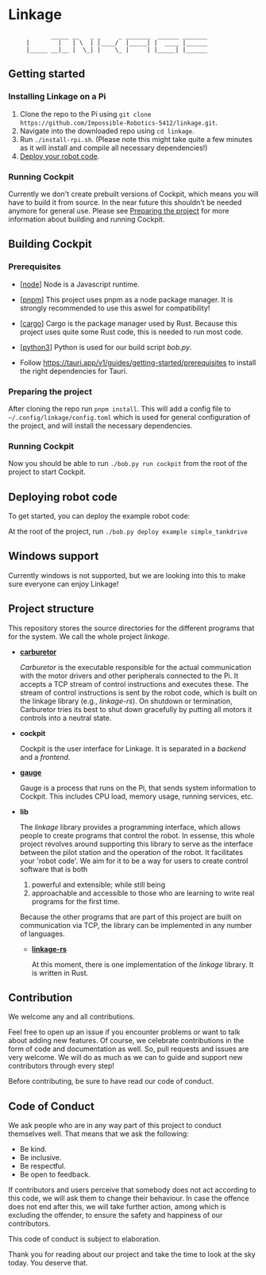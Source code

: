 # Linkage

<!--- figlet -f Cyberlarge linkage --->
```
            _____ __   _ _     _ _______  ______ _______
     |        |   | \  | |____/  |_____| |  ____ |______
     |_____ __|__ |  \_| |    \_ |     | |_____| |______

```

## Getting started

### Installing Linkage on a Pi
1. Clone the repo to the Pi using `git clone https://github.com/Impossible-Robotics-5412/linkage.git`.
2. Navigate into the downloaded repo using `cd linkage`.
3. Run `./install-rpi.sh`. (Please note this might take quite a few minutes as it will install and compile all necessary dependencies!)
4. [Deploy your robot code](#deploy-robot-code).

### Running Cockpit
Currently we don't create prebuilt versions of Cockpit, which means you will have to build it from source.
In the near future this shouldn't be needed anymore for general use.
Please see [Preparing the project](#preparing-the-project) for more information about building and running Cockpit.

## Building Cockpit
### Prerequisites
- [[node](https://nodejs.org/en)] Node is a Javascript runtime.
- [[pnpm](https://pnpm.io)] This project uses pnpm as a node package manager. It is strongly recommended to use this aswel for compatibility!
- [[cargo](https://doc.rust-lang.org/cargo/)] Cargo is the package manager used by Rust. Because this project uses quite some Rust code, this is needed to run most code.
- [[python3](https://www.python.org/downloads/)] Python is used for our build script _bob.py_.

- Follow https://tauri.app/v1/guides/getting-started/prerequisites to install the right dependencies for Tauri.

### Preparing the project
After cloning the repo run `pnpm install`. This will add a config file to `~/.config/linkage/config.toml` which is used for general configuration of the project, and will install the necessary dependencies.

### Running Cockpit
Now you should be able to run `./bob.py run cockpit` from the root of the project to start Cockpit.

## Deploying robot code
To get started, you can deploy the example robot code:

At the root of the project, run `./bob.py deploy example simple_tankdrive`

## Windows support
Currently windows is not supported, but we are looking into this to make sure everyone can enjoy Linkage!

## Project structure

This repository stores the source directories for the different programs
that for the system. We call the whole project *linkage*.

- [**carburetor**](https://github.com/Impossible-Robotics-5412/linkage/tree/main/carburetor)

  _Carburetor_ is the executable responsible for the actual communication with the motor drivers and other peripherals connected to the Pi.
  It accepts a TCP stream of control instructions and executes these.
  The stream of control instructions is sent by the robot code, which is built on the linkage library (e.g., _linkage-rs_).
  On shutdown or termination, Carburetor tries its best to shut down gracefully by putting all motors it controls into a neutral state.

- **cockpit**

  Cockpit is the user interface for Linkage.
  It is separated in a _backend_ and a _frontend_.

- [**gauge**](https://github.com/Impossible-Robotics-5412/linkage/tree/main/gauge)

  Gauge is a process that runs on the Pi, that sends system information to Cockpit.
  This includes CPU load, memory usage, running services, etc.

- **lib**

  The _linkage_ library provides a programming interface, which allows people to create programs that control the robot.
  In essense, this whole project revolves around supporting this library to serve as the interface between the pilot station and the operation of the robot.
  It facilitates your 'robot code'.
  We aim for it to be a way for users to create control software that is both

  1. powerful and extensible; while still being
  2. approachable and accessible to those who are learning to write real programs for the first time.

  Because the other programs that are part of this project are built on communication via TCP, the library can be implemented in any number of languages.

    - [**linkage-rs**](https://github.com/Impossible-Robotics-5412/linkage/tree/main/lib/linkage-rs)

      At this moment, there is one implementation of the _linkage_ library.
      It is written in Rust.

## Contribution

We welcome any and all contributions.

Feel free to open up an issue if you encounter problems or want to talk about adding new features.
Of course, we celebrate contributions in the form of code and documentation as well.
So, pull requests and issues are very welcome.
We will do as much as we can to guide and support new contributors through every step!

Before contributing, be sure to have read our code of conduct.

## Code of Conduct

We ask people who are in any way part of this project to conduct themselves well.
That means that we ask the following:

- Be kind.
- Be inclusive.
- Be respectful.
- Be open to feedback.

If contributors and users perceive that somebody does not act according to this code, we will ask them to change their behaviour.
In case the offence does not end after this, we will take further action, among which is excluding the offender, to ensure the safety and happiness of our contributors.

This code of conduct is subject to elaboration.

Thank you for reading about our project and take the time to look at the sky today.
You deserve that.
